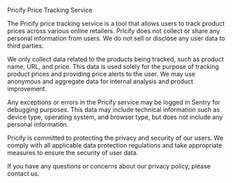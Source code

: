 Pricify Price Tracking Service

The Pricify price tracking service is a tool that allows users to track product prices across various online retailers. Pricify does not collect or share any personal information from users. We do not sell or disclose any user data to third parties.

We only collect data related to the products being tracked, such as product name, URL, and price. This data is used solely for the purpose of tracking product prices and providing price alerts to the user. We may use anonymous and aggregate data for internal analysis and product improvement.

Any exceptions or errors in the Pricify service may be logged in Sentry for debugging purposes. This data may include technical information such as device type, operating system, and browser type, but does not include any personal information.

Pricify is committed to protecting the privacy and security of our users. We comply with all applicable data protection regulations and take appropriate measures to ensure the security of user data.

If you have any questions or concerns about our privacy policy, please contact us.
